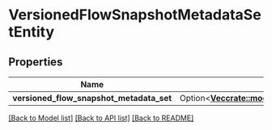 # VersionedFlowSnapshotMetadataSetEntity

## Properties

Name | Type | Description | Notes
------------ | ------------- | ------------- | -------------
**versioned_flow_snapshot_metadata_set** | Option<[**Vec<crate::models::VersionedFlowSnapshotMetadataEntity>**](VersionedFlowSnapshotMetadataEntity.md)> |  | [optional]

[[Back to Model list]](../README.md#documentation-for-models) [[Back to API list]](../README.md#documentation-for-api-endpoints) [[Back to README]](../README.md)



